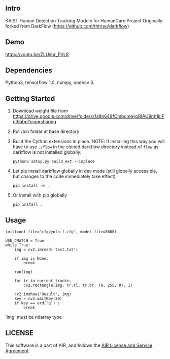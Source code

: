 ## Intro

KAIST Human Detection Tracking Module for HumanCare Project
Originally forked from DarkFlow (https://github.com/thtrieu/darkflow)

## Demo

<https://youtu.be/ZLUshr_FVL8>

## Dependencies

Python3, tensorflow 1.0, numpy, opencv 3.

## Getting Started

1. Download weight file from <https://drive.google.com/drive/folders/1a8n649fCmbumeyoBIAU9nh1kIFnt6abp?usp=sharing>
	
2. Put /bin folder at base directory
	
3. Build the Cython extensions in place. NOTE: If installing this way you will have to use `./flow` in the cloned darkflow directory instead of `flow` as darkflow is not installed globally.
    ```
    python3 setup.py build_ext --inplace
    ```

4. Let pip install darkflow globally in dev mode (still globally accessible, but changes to the code immediately take effect)
    ```
    pip install -e .
    ```

5. Or install with pip globally
    ```
    pip install .
    ```

## Usage

```
init(conf_file="cfg/yolo-f.cfg", model_file=8000)

USE_CMATCH = True
while True:
	img = cv2.imread('test.txt')

	if img is None:
	    break

	run(img)

	for tr in current_tracks:
	    cv2.rectangle(img, tr.tl, tr.br, (0, 255, 0), 1)

	cv2.imshow('Result', img)
	key = cv2.waitKey(20)
	if key == ord('q') :
	    break
```

'img' must be ndarray type

## LICENSE

This software is a part of AIR, and follows the [AIR License and Service Agreement](https://github.com/ai4r/AIR-Act2Act/blob/master/LICENSE.md).
